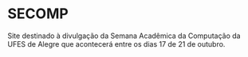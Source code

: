 # SECOMP

Site destinado à divulgação da Semana Acadêmica da Computação da UFES de Alegre que acontecerá entre os dias 17 de 21 de outubro.
